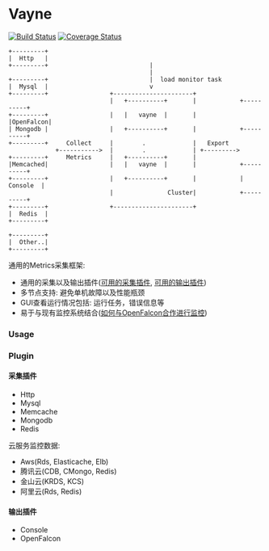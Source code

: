 # Vayne
[![Build Status](https://travis-ci.org/mon-suit/vayne_core.svg?branch=master)](https://travis-ci.org/mon-suit/vayne_core)
[![Coverage Status](https://coveralls.io/repos/github/mon-suit/vayne_core/badge.svg?branch=master)](https://coveralls.io/github/mon-suit/vayne_core?branch=master)

```
+---------+
|  Http   |
+---------+                            |
                                       |
+---------+                            |  load monitor task
|  Mysql  |                            v
+---------+                 +----------------------+
                            |   +----------+       |            +----------+
+---------+                 |   |   vayne  |       |            |OpenFalcon|
| Mongodb |                 |   +----------+       |            +----------+
+---------+     Collect     |        .             |   Export
             +----------->  |        .             | +--------->
+---------+     Metrics     |   +----------+       |
|Memcached|                 |   |   vayne  |       |            +----------+
+---------+                 |   +----------+       |            | Console  |
                            |               Cluster|            +----------+
+---------+                 +----------------------+
|  Redis  |
+---------+

+---------+
|  Other..|
+---------+
```

通用的Metrics采集框架:

* 通用的采集以及输出插件([可用的采集插件](#采集插件), [可用的输出插件](#输出插件))
* 多节点支持: 避免单机故障以及性能瓶颈
* GUI查看运行情况包括: 运行任务，错误信息等
* 易于与现有监控系统结合([如何与OpenFalcon合作进行监控](How-to-work-with-openfalcon.md))

### Usage

### Plugin

#### 采集插件
* Http
* Mysql
* Memcache
* Mongodb
* Redis

云服务监控数据:
* Aws(Rds, Elasticache, Elb)
* 腾讯云(CDB, CMongo, Redis)
* 金山云(KRDS, KCS)
* 阿里云(Rds, Redis)

#### 输出插件
* Console
* OpenFalcon
